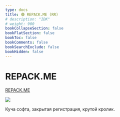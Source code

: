 ```yaml
---
type: docs
title: 🟢 REPACK.ME (RR)
# description: "IDK"
# weight: 900
bookCollapseSection: false
bookFlatSection: false
bookToc: false
bookComments: false
bookSearchExclude: false
bookHidden: false
---
```


# REPACK.ME

[REPACK.ME](https://repack.me/?nt)

![](@img/repack.me-screenshot.jpg)

Куча софта, закрытая регистрация, крутой кролик.
